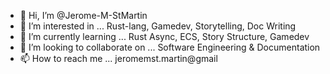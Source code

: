 - 👋 Hi, I’m @Jerome-M-StMartin
- 👀 I’m interested in ... Rust-lang, Gamedev, Storytelling, Doc Writing
- 🌱 I’m currently learning ... Rust Async, ECS, Story Structure, Gamedev
- 💞️ I’m looking to collaborate on ... Software Engineering & Documentation
- 📫 How to reach me ... jeromemst.martin@gmail

<!---
Jerome-M-StMartin/Jerome-M-StMartin is a ✨ special ✨ repository because its `README.md` (this file) appears on your GitHub profile.
You can click the Preview link to take a look at your changes.
--->
